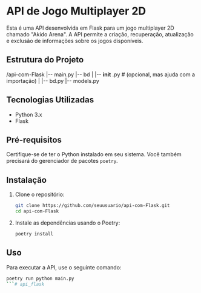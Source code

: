 # API de Jogo Multiplayer 2D

Esta é uma API desenvolvida em Flask para um jogo multiplayer 2D chamado "Akido Arena". A API permite a criação, recuperação, atualização e exclusão de informações sobre os jogos disponíveis.

## Estrutura do Projeto

/api-com-Flask
|-- main.py
|-- bd
| |--  **init** .py # (opcional, mas ajuda com a importação)
| |-- bd.py
|-- models.py



## Tecnologias Utilizadas

- Python 3.x
- Flask

## Pré-requisitos

Certifique-se de ter o Python instalado em seu sistema. Você também precisará do gerenciador de pacotes `poetry`.

## Instalação

1. Clone o repositório:

   ```bash
   git clone https://github.com/seuusuario/api-com-Flask.git
   cd api-com-Flask
   ```
2. Instale as dependências usando o Poetry:
    ```bash
    poetry install
    ```


## Uso

Para executar a API, use o seguinte comando:
```bash
poetry run python main.py
```# api_flask
